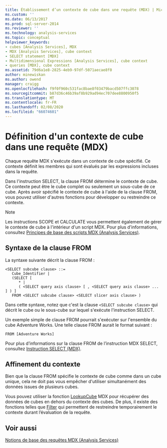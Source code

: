 ```yaml
---
title: Établissement d’un contexte de cube dans une requête (MDX) | Microsoft Docs
ms.custom: ''
ms.date: 06/13/2017
ms.prod: sql-server-2014
ms.reviewer: ''
ms.technology: analysis-services
ms.topic: conceptual
helpviewer_keywords:
- cubes [Analysis Services], MDX
- MDX [Analysis Services], cube context
- SELECT statement [MDX]
- Multidimensional Expressions [Analysis Services], cube context
- queries [MDX], cube context
ms.assetid: 79d6a1e8-2825-4eb9-97df-5071aecae8f0
author: minewiskan
ms.author: owend
manager: craigg
ms.openlocfilehash: f9f0f960c531fac8bae8f03479bacd507ffc3078
ms.sourcegitcommit: b87d36c46b39af8b929ad94ec707dee8800950f5
ms.translationtype: MT
ms.contentlocale: fr-FR
ms.lasthandoff: 02/08/2020
ms.locfileid: "66074601"
---
```

# <a name="establishing-cube-context-in-a-query-mdx"></a>Définition d'un contexte de cube dans une requête (MDX)
  Chaque requête MDX s'exécute dans un contexte de cube spécifié. Ce contexte définit les membres qui sont évalués par les expressions incluses dans la requête.  
  
 Dans l'instruction SELECT, la clause FROM détermine le contexte de cube. Ce contexte peut être le cube complet ou seulement un sous-cube de ce cube. Après avoir spécifié le contexte de cube à l'aide de la clause FROM, vous pouvez utiliser d'autres fonctions pour développer ou restreindre ce contexte.  
  
> [!NOTE]  
>  Les instructions SCOPE et CALCULATE vous permettent également de gérer le contexte de cube à l'intérieur d'un script MDX. Pour plus d’informations, consultez [Principes de base des scripts MDX &#40;Analysis Services&#41;](mdx-scripting-fundamentals-analysis-services.md).  
  
## <a name="from-clause-syntax"></a>Syntaxe de la clause FROM  
 La syntaxe suivante décrit la clause FROM :  
  
```  
<SELECT subcube clause> ::=  
   Cube_Identifier |   
   (SELECT [  
      * |   
      ( <SELECT query axis clause> [ , <SELECT query axis clause> ... ] ) ]   
   FROM <SELECT subcube clause> <SELECT slicer axis clause> )  
```  
  
 Dans cette syntaxe, notez que c'est la clause `<SELECT subcube clause>` qui décrit le cube ou le sous-cube sur lequel s'exécute l'instruction SELECT.  
  
 Un exemple simple de clause FROM pourrait s'exécuter sur l'ensemble du cube Adventure Works. Une telle clause FROM aurait le format suivant :  
  
```  
FROM [Adventure Works]  
```  
  
 Pour plus d’informations sur la clause FROM de l’instruction MDX SELECT, consultez [Instruction SELECT &#40;MDX&#41;](/sql/mdx/mdx-data-manipulation-select).  
  
## <a name="refining-the-context"></a>Affinement du contexte  
 Bien que la clause FROM spécifie le contexte de cube comme dans un cube unique, cela ne doit pas vous empêcher d'utiliser simultanément des données issues de plusieurs cubes.  
  
 Vous pouvez utiliser la fonction [LookupCube](/sql/mdx/lookupcube-mdx) MDX pour récupérer des données de cubes en dehors du contexte des cubes. De plus, il existe des fonctions telles que [Filter](/sql/mdx/filter-mdx) qui permettent de restreindre temporairement le contexte durant l’évaluation de la requête.  
  
## <a name="see-also"></a>Voir aussi  
 [Notions de base des requêtes MDX &#40;Analysis Services&#41;](mdx-query-fundamentals-analysis-services.md)  
  
  
